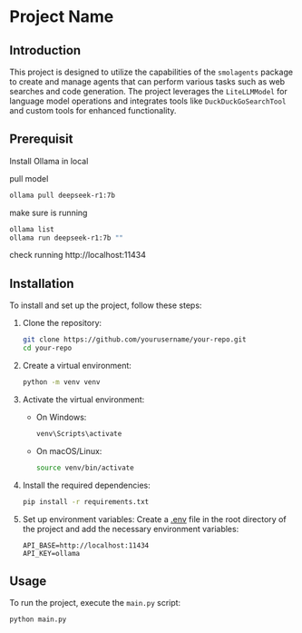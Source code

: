 # Project Name

## Introduction
This project is designed to utilize the capabilities of the `smolagents` package to create and manage agents that can perform various tasks such as web searches and code generation. The project leverages the `LiteLLMModel` for language model operations and integrates tools like `DuckDuckGoSearchTool` and custom tools for enhanced functionality.

## Prerequisit

Install Ollama in local

pull model

```bash
ollama pull deepseek-r1:7b
```

make sure is running

```bash
ollama list
ollama run deepseek-r1:7b ""
```

check running
http://localhost:11434

## Installation
To install and set up the project, follow these steps:

1. Clone the repository:
    ```bash
    git clone https://github.com/yourusername/your-repo.git
    cd your-repo
    ```

2. Create a virtual environment:
    ```bash
    python -m venv venv
    ```

3. Activate the virtual environment:
    - On Windows:
        ```bash
        venv\Scripts\activate
        ```
    - On macOS/Linux:
        ```bash
        source venv/bin/activate
        ```

4. Install the required dependencies:
    ```bash
    pip install -r requirements.txt
    ```

5. Set up environment variables:
    Create a [.env](http://_vscodecontentref_/0) file in the root directory of the project and add the necessary environment variables:
    ```
    API_BASE=http://localhost:11434
    API_KEY=ollama
    ```

## Usage
To run the project, execute the `main.py` script:

```bash
python main.py
```
